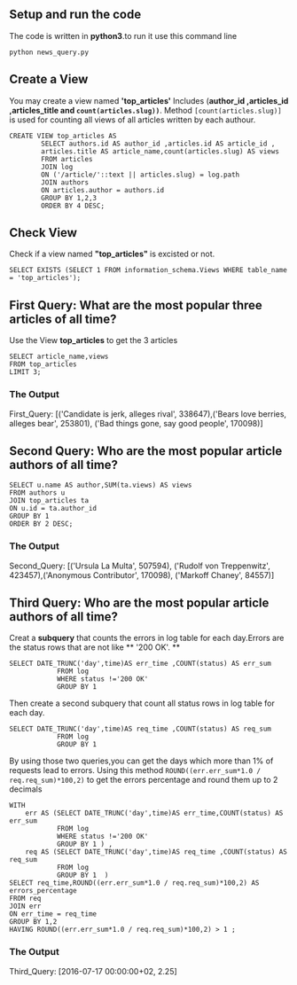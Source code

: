 ## Setup and run the code ##
The code is written in **python3**.to run it use this command line

 `python news_query.py`
    
## Create a View ##
You may create a view named **'top_articles'** Includes (**author_id ,articles_id ,articles_title and `count(articles.slug))`**.
Method `[count(articles.slug)]` is used for counting all views of all articles written by each authour.
```
CREATE VIEW top_articles AS 
        SELECT authors.id AS author_id ,articles.id AS article_id ,
        articles.title AS article_name,count(articles.slug) AS views 
        FROM articles 
        JOIN log 
        ON ('/article/'::text || articles.slug) = log.path 
        JOIN authors 
        ON articles.author = authors.id 
        GROUP BY 1,2,3
        ORDER BY 4 DESC;
```
## Check View ##
 Check if a view named **"top_articles"** is excisted or not.
```
SELECT EXISTS (SELECT 1 FROM information_schema.Views WHERE table_name = 'top_articles');
```           
## First Query: What are the most popular three articles of all time? ##
Use the View **top_articles** to get the 3 articles
```
SELECT article_name,views 
FROM top_articles 
LIMIT 3;
 ```
 ### The Output ##
 First_Query: [('Candidate is jerk, alleges rival', 338647),('Bears love berries, alleges bear', 253801), 
 	       ('Bad things gone, say good people', 170098)]
    
## Second Query: Who are the most popular article authors of all time? ##
```
SELECT u.name AS author,SUM(ta.views) AS views 
FROM authors u 
JOIN top_articles ta 
ON u.id = ta.author_id 
GROUP BY 1 
ORDER BY 2 DESC;
 ```
 ### The Output ##
 Second_Query: [('Ursula La Multa', 507594), ('Rudolf von Treppenwitz', 423457),('Anonymous Contributor', 170098),
 		('Markoff Chaney', 84557)]
		
## Third Query: Who are the most popular article authors of all time? ##
Creat a **subquery** that counts the errors in log table for each day.Errors are the status rows that are not like ** '200 OK'. **
```
SELECT DATE_TRUNC('day',time)AS err_time ,COUNT(status) AS err_sum 
			FROM log 
            WHERE status !='200 OK' 
			GROUP BY 1
```
Then  create a second subquery that count all status rows in log table for each day.
```
SELECT DATE_TRUNC('day',time)AS req_time ,COUNT(status) AS req_sum 
			FROM log 
            GROUP BY 1
```
By using those two queries,you can get the days which more than 1% of requests lead to errors.
Using this method `ROUND((err.err_sum*1.0 / req.req_sum)*100,2)` to get the errors percentage and round them up to 2 decimals
```
WITH 
	err AS (SELECT DATE_TRUNC('day',time)AS err_time,COUNT(status) AS err_sum 
			FROM log 
            WHERE status !='200 OK' 
			GROUP BY 1 ) ,
	req AS (SELECT DATE_TRUNC('day',time)AS req_time ,COUNT(status) AS req_sum 
			FROM log 
            GROUP BY 1  )  
SELECT req_time,ROUND((err.err_sum*1.0 / req.req_sum)*100,2) AS errors_percentage
FROM req
JOIN err
ON err_time = req_time
GROUP BY 1,2
HAVING ROUND((err.err_sum*1.0 / req.req_sum)*100,2) > 1 ;
```
### The Output ##
 Third_Query: [2016-07-17 00:00:00+02, 2.25]

